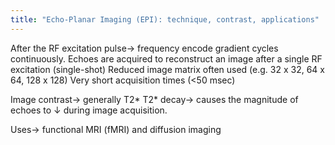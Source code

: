 ```yaml
---
title: "Echo-Planar Imaging (EPI): technique, contrast, applications"
---
```

After the RF excitation pulse&#8594; frequency encode gradient cycles continuously.
Echoes are acquired to reconstruct an image after a single RF excitation (single-shot)
Reduced image matrix often used (e.g. 32 x 32, 64 x 64, 128 x 128)
Very short acquisition times (&lt;50 msec)

Image contrast&#8594; generally T2*
T2* decay&#8594; causes the magnitude of echoes to &#8595; during image acquisition.

Uses&#8594; functional MRI (fMRI) and diffusion imaging

